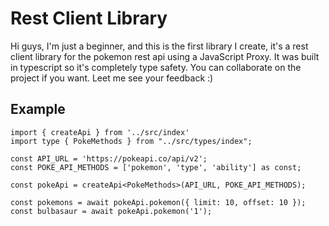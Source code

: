 # Rest Client Library

Hi guys, I'm just a beginner, and this is the first library I create, it's a rest client library for the pokemon rest api using a JavaScript Proxy. It was built in typescript so it's completely type safety. You can collaborate on the project if you want. Leet me see your feedback :)

## Example
```
import { createApi } from '../src/index'
import type { PokeMethods } from "../src/types/index";

const API_URL = 'https://pokeapi.co/api/v2';
const POKE_API_METHODS = ['pokemon', 'type', 'ability'] as const;

const pokeApi = createApi<PokeMethods>(API_URL, POKE_API_METHODS);
    
const pokemons = await pokeApi.pokemon({ limit: 10, offset: 10 });
const bulbasaur = await pokeApi.pokemon('1');
```
